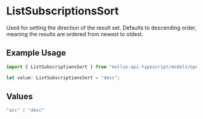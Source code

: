 # ListSubscriptionsSort

Used for setting the direction of the result set. Defaults to descending order, meaning the results are ordered from
newest to oldest.

## Example Usage

```typescript
import { ListSubscriptionsSort } from "mollie-api-typescript/models/operations";

let value: ListSubscriptionsSort = "desc";
```

## Values

```typescript
"asc" | "desc"
```